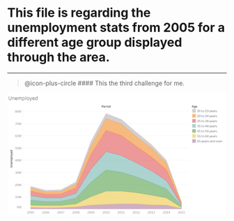 # This file is regarding the unemployment stats from 2005 for a different age group displayed through the area.
----
> @icon-plus-circle #### This the third challenge for me.

![unemployment](unemployed.png)